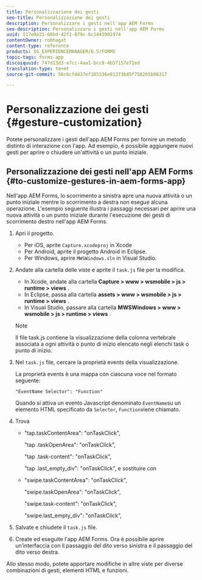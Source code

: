 ```yaml
---
title: Personalizzazione dei gesti
seo-title: Personalizzazione dei gesti
description: Personalizzare i gesti nell'app AEM Forms
seo-description: Personalizzare i gesti nell'app AEM Forms
uuid: 117e0e21-66bd-42f1-879c-6c1443991974
contentOwner: robhagat
content-type: reference
products: SG_EXPERIENCEMANAGER/6.5/FORMS
topic-tags: forms-app
discoiquuid: 747d13d3-e7cc-4aa1-bcc8-4b57157e71ed
translation-type: tm+mt
source-git-commit: 56c6cfd437ef185336e81373bd5f758205b96317

---
```



# Personalizzazione dei gesti {#gesture-customization}

Potete personalizzare i gesti dell&#39;app AEM Forms per fornire un metodo distinto di interazione con l&#39;app. Ad esempio, è possibile aggiungere nuovi gesti per aprire o chiudere un&#39;attività o un punto iniziale.

## Personalizzazione dei gesti nell&#39;app AEM Forms {#to-customize-gestures-in-aem-forms-app}

Nell&#39;app AEM Forms, lo scorrimento a sinistra apre una nuova attività o un punto iniziale mentre lo scorrimento a destra non esegue alcuna operazione. L&#39;esempio seguente illustra i passaggi necessari per aprire una nuova attività o un punto iniziale durante l&#39;esecuzione dei gesti di scorrimento destro nell&#39;app AEM Forms.

1. Apri il progetto.

   * Per iOS, aprite `Capture.xcodeproj` in Xcode
   * Per Android, aprite il progetto Android in Eclipse.
   * Per Windows, aprire `MWSWindows.sln` in Visual Studio.

1. Andate alla cartella delle viste e aprite il `task.js` file per la modifica.

   * In Xcode, andate alla cartella **Capture > www > wsmobile > js > runtime > views** .
   * In Eclipse, passa alla cartella **assets > www > wsmobile > js > runtime > views** .
   * In Visual Studio, passare alla cartella **MWSWindows > www > wsmobile > js > runtime > views** .
   >[!NOTE]
   >
   >Il file task.js contiene la visualizzazione della colonna vertebrale associata a ogni attività o punto di inizio elencato negli elenchi task o punto di inizio.

1. Nel `task.js` file, cercare la proprietà events della visualizzazione.

   La proprietà events è una mappa con ciascuna voce nel formato seguente:

   `"EventName Selector": "Function"`

   Quando si attiva un evento Javascript denominato `EventName`su un elemento HTML specificato da `Selector`, `Function`viene chiamato.

1. Trova

   * &quot;tap.taskContentArea&quot;: &quot;onTaskClick&quot;,

      &quot;tap .taskOpenArea&quot;: &quot;onTaskClick&quot;,

      &quot;tap .task-content&quot;: &quot;onTaskClick&quot;,

      &quot;tap .last_empty_div&quot;: &quot;onTaskClick&quot;,
   e sostituire con

   * &quot;swipe.taskContentArea&quot;: &quot;onTaskClick&quot;,

      &quot;swipe.taskOpenArea&quot;: &quot;onTaskClick&quot;,

      &quot;swipe.task-content&quot;: &quot;onTaskClick&quot;,

      &quot;swipe.last_empty_div&quot;: &quot;onTaskClick&quot;,


1. Salvate e chiudete il `task.js` file.
1. Create ed eseguite l&#39;app AEM Forms. Ora è possibile aprire un’interfaccia con il passaggio del dito verso sinistra e il passaggio del dito verso destra.

Allo stesso modo, potete apportare modifiche in altre viste per diverse combinazioni di gesti, elementi HTML e funzioni.
